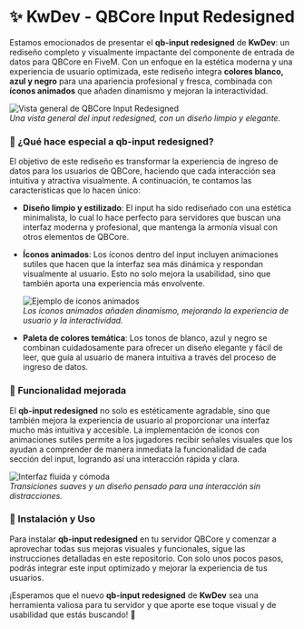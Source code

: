 # ✨ KwDev - QBCore Input Redesigned

Estamos emocionados de presentar el **qb-input redesigned** de **KwDev**: un rediseño completo y visualmente impactante del componente de entrada de datos para QBCore en FiveM. Con un enfoque en la estética moderna y una experiencia de usuario optimizada, este rediseño integra **colores blanco, azul y negro** para una apariencia profesional y fresca, combinada con **íconos animados** que añaden dinamismo y mejoran la interactividad.

![Vista general de QBCore Input Redesigned](https://i.postimg.cc/DzFW1dgP/Captura-de-pantalla-2024-10-25-165915.png)  
*Una vista general del input redesigned, con un diseño limpio y elegante.*

### 🎨 ¿Qué hace especial a qb-input redesigned?
El objetivo de este rediseño es transformar la experiencia de ingreso de datos para los usuarios de QBCore, haciendo que cada interacción sea intuitiva y atractiva visualmente. A continuación, te contamos las características que lo hacen único:

- **Diseño limpio y estilizado**: El input ha sido rediseñado con una estética minimalista, lo cual lo hace perfecto para servidores que buscan una interfaz moderna y profesional, que mantenga la armonía visual con otros elementos de QBCore.

- **Íconos animados**: Los íconos dentro del input incluyen animaciones sutiles que hacen que la interfaz sea más dinámica y respondan visualmente al usuario. Esto no solo mejora la usabilidad, sino que también aporta una experiencia más envolvente.

  ![Ejemplo de iconos animados](images/animated_icons.gif)  
  *Los íconos animados añaden dinamismo, mejorando la experiencia de usuario y la interactividad.*

- **Paleta de colores temática**: Los tonos de blanco, azul y negro se combinan cuidadosamente para ofrecer un diseño elegante y fácil de leer, que guía al usuario de manera intuitiva a través del proceso de ingreso de datos.

### 🚀 Funcionalidad mejorada
El **qb-input redesigned** no solo es estéticamente agradable, sino que también mejora la experiencia de usuario al proporcionar una interfaz mucho más intuitiva y accesible. La implementación de íconos con animaciones sutiles permite a los jugadores recibir señales visuales que los ayudan a comprender de manera inmediata la funcionalidad de cada sección del input, logrando así una interacción rápida y clara.

![Interfaz fluida y cómoda](images/smooth_interface.gif)  
*Transiciones suaves y un diseño pensado para una interacción sin distracciones.*

### 📄 Instalación y Uso
Para instalar **qb-input redesigned** en tu servidor QBCore y comenzar a aprovechar todas sus mejoras visuales y funcionales, sigue las instrucciones detalladas en este repositorio. Con solo unos pocos pasos, podrás integrar este input optimizado y mejorar la experiencia de tus usuarios.

¡Esperamos que el nuevo **qb-input redesigned** de **KwDev** sea una herramienta valiosa para tu servidor y que aporte ese toque visual y de usabilidad que estás buscando! 🚀
